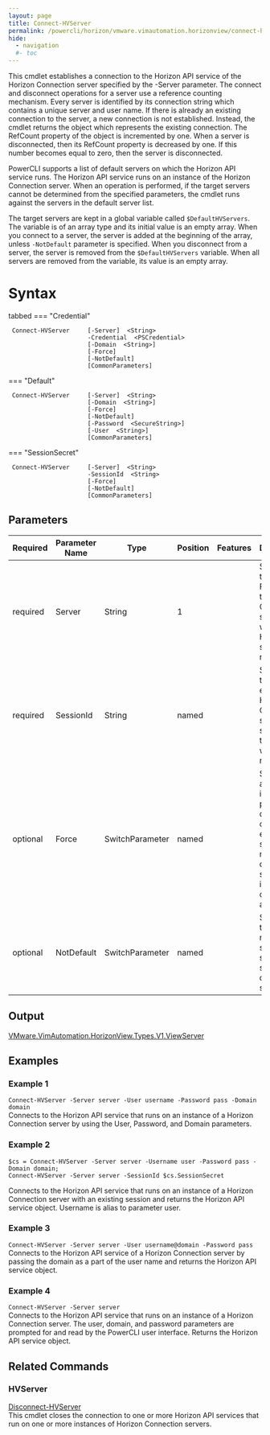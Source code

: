 ```yaml
---
layout: page
title: Connect-HVServer
permalink: /powercli/horizon/vmware.vimautomation.horizonview/connect-hvserver/
hide:
  - navigation
  #- toc
---
```


This cmdlet establishes a connection to the Horizon API service of the Horizon Connection server specified by the -Server parameter. The connect and disconnect operations for a server use a reference counting mechanism. Every server is identified by its connection string which contains a unique server and user name. If there is already an existing connection to the server, a new connection is not established. Instead, the cmdlet returns the object which represents the existing connection. The RefCount property of the object is incremented by one. When a server is disconnected, then its RefCount property is decreased by one. If this number becomes equal to zero, then the server is disconnected.

PowerCLI supports a list of default servers on which the Horizon API service runs. The Horizon API service runs on an instance of the Horizon Connection server. When an operation is performed, if the target servers cannot be determined from the specified parameters, the cmdlet runs against the servers in the default server list. 

The target servers are kept in a global variable called `$DefaultHVServers`. The variable is of an array type and its initial value is an empty array. When you connect to a server, the server is added at the beginning of the array, unless `-NotDefault` parameter is specified. When you disconnect from a server, the server is removed from the `$DefaultHVServers` variable. When all servers are removed from the variable, its value is an empty array.


# Syntax

tabbed
=== "Credential"
  ```
   Connect-HVServer     [-Server]  <String> 
                        -Credential  <PSCredential> 
                        [-Domain  <String>] 
                        [-Force] 
                        [-NotDefault] 
                        [CommonParameters] 
  ```
  
=== "Default"
  ```
   Connect-HVServer     [-Server]  <String>
                        [-Domain  <String>]
                        [-Force]
                        [-NotDefault]
                        [-Password  <SecureString>]
                        [-User  <String>]
                        [CommonParameters]
  ```

=== "SessionSecret"
  ```
   Connect-HVServer     [-Server]  <String>
                        -SessionId  <String>
                        [-Force]
                        [-NotDefault]
                        [CommonParameters]
  ```
## Parameters

| Required | Parameter Name | Type | Position | Features | Description |
| --- | --- | --- | --- | --- | --- |
| required | Server | String | 1 |  | Specifies the IP or FQDN of the Horizon Connection server on which the Horizon API service runs. |
| required | SessionId | String | named |  | Specifies the ID of an existing Horizon Connection server session that you want to reestablish. |
| optional | Force | SwitchParameter | named |  | Suppresses all user interface prompts during the cmdlet execution such as multiple default servers and invalid certificate action. |
| optional | NotDefault | SwitchParameter | named |  | Specifies that you do not want to save the specified servers as default servers. |

## Output

[VMware.VimAutomation.HorizonView.Types.V1.ViewServer](../../../../../apis/horizon-server/index.md#API-Reference)

## Examples
### Example 1
`Connect-HVServer -Server server -User username -Password pass -Domain domain`  
Connects to the Horizon API service that runs on an instance of a Horizon Connection server by using the User, Password, and Domain parameters.

### Example 2

```
$cs = Connect-HVServer -Server server -Username user -Password pass -Domain domain;
Connect-HVServer -Server server -SessionId $cs.SessionSecret
```

Connects to the Horizon API service that runs on an instance of a Horizon Connection server with an existing session and returns the Horizon API service object. Username is alias to parameter user.

### Example 3
`Connect-HVServer -Server server -User username@domain -Password pass`  
Connects to the Horizon API service of a Horizon Connection server by passing the domain as a part of the user name and returns the Horizon API service object.

### Example 4
`Connect-HVServer -Server server`  
Connects to the Horizon API service that runs on an instance of a Horizon Connection server. The user, domain, and password parameters are prompted for and read by the PowerCLI user interface. Returns the Horizon API service object.

## Related Commands
### HVServer
[Disconnect-HVServer](../disconnect-hvserver/index.md)  
This cmdlet closes the connection to one or more Horizon API services that run on one or more instances of Horizon Connection servers.